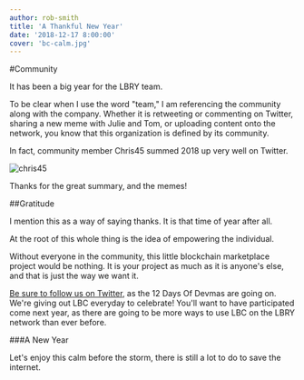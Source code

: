 ```yaml
---
author: rob-smith
title: 'A Thankful New Year'
date: '2018-12-17 8:00:00'
cover: 'bc-calm.jpg'
---
```

#Community

It has been a big year for the LBRY team.

To be clear when I use the word "team," I am referencing the community along with the company. Whether it is retweeting or commenting on Twitter, sharing a new meme with Julie and Tom, or uploading content onto the network, you know that this organization is defined by its community.

In fact, community member Chris45 summed 2018 up very well on Twitter.

![chris45](https://spee.ch/3/bc-chris45tweet.jpg)

Thanks for the great summary, and the memes!

##Gratitude

I mention this as a way of saying thanks. It is that time of year after all.

At the root of this whole thing is the idea of empowering the individual.

Without everyone in the community, this little blockchain marketplace project would be nothing. It is your project as much as it is anyone's else, and that is just the way we want it.

[Be sure to follow us on Twitter](https://twitter.com/lbryio), as the 12 Days Of Devmas are going on. We're giving out LBC everyday to celebrate! You'll want to have participated come next year, as there are going to be more ways to use LBC on the LBRY network than ever before.

###A New Year

Let's enjoy this calm before the storm, there is still a lot to do to save the internet.
